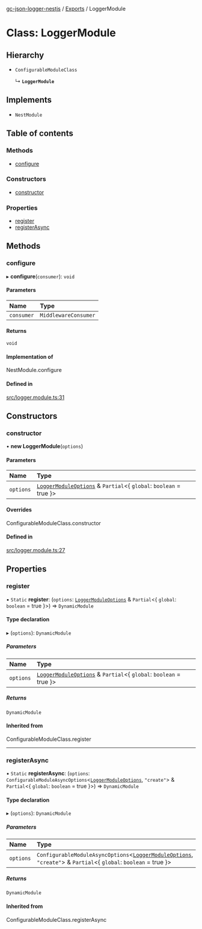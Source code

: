 [gc-json-logger-nestjs](../README.md) / [Exports](../modules.md) / LoggerModule

# Class: LoggerModule

## Hierarchy

- `ConfigurableModuleClass`

  ↳ **`LoggerModule`**

## Implements

- `NestModule`

## Table of contents

### Methods

- [configure](LoggerModule.md#configure)

### Constructors

- [constructor](LoggerModule.md#constructor)

### Properties

- [register](LoggerModule.md#register)
- [registerAsync](LoggerModule.md#registerasync)

## Methods

### configure

▸ **configure**(`consumer`): `void`

#### Parameters

| Name | Type |
| :------ | :------ |
| `consumer` | `MiddlewareConsumer` |

#### Returns

`void`

#### Implementation of

NestModule.configure

#### Defined in

[src/logger.module.ts:31](https://github.com/igrek8/gc-json-logger-nestjs/blob/7eaec61/src/logger.module.ts#L31)

## Constructors

### constructor

• **new LoggerModule**(`options`)

#### Parameters

| Name | Type |
| :------ | :------ |
| `options` | [`LoggerModuleOptions`](../interfaces/LoggerModuleOptions.md) & `Partial`<{ `global`: `boolean` = true }\> |

#### Overrides

ConfigurableModuleClass.constructor

#### Defined in

[src/logger.module.ts:27](https://github.com/igrek8/gc-json-logger-nestjs/blob/7eaec61/src/logger.module.ts#L27)

## Properties

### register

▪ `Static` **register**: (`options`: [`LoggerModuleOptions`](../interfaces/LoggerModuleOptions.md) & `Partial`<{ `global`: `boolean` = true }\>) => `DynamicModule`

#### Type declaration

▸ (`options`): `DynamicModule`

##### Parameters

| Name | Type |
| :------ | :------ |
| `options` | [`LoggerModuleOptions`](../interfaces/LoggerModuleOptions.md) & `Partial`<{ `global`: `boolean` = true }\> |

##### Returns

`DynamicModule`

#### Inherited from

ConfigurableModuleClass.register

___

### registerAsync

▪ `Static` **registerAsync**: (`options`: `ConfigurableModuleAsyncOptions`<[`LoggerModuleOptions`](../interfaces/LoggerModuleOptions.md), ``"create"``\> & `Partial`<{ `global`: `boolean` = true }\>) => `DynamicModule`

#### Type declaration

▸ (`options`): `DynamicModule`

##### Parameters

| Name | Type |
| :------ | :------ |
| `options` | `ConfigurableModuleAsyncOptions`<[`LoggerModuleOptions`](../interfaces/LoggerModuleOptions.md), ``"create"``\> & `Partial`<{ `global`: `boolean` = true }\> |

##### Returns

`DynamicModule`

#### Inherited from

ConfigurableModuleClass.registerAsync
